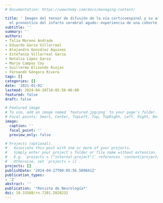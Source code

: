 ```yaml
---
# Documentation: https://wowchemy.com/docs/managing-content/

title: ' Imagen del tensor de difusión de la vía corticoespinal y su asociación con
  el pronóstico del infarto cerebral agudo: experiencia de una cohorte en México '
subtitle: ''
summary: ''
authors:
- Talia Moreno Andrade
- Eduardo Garza Villarreal
- Alejandro González Aquines
- Estefanía Villarreal Garza
- Natalia López Garza
- Mario Campos Coy
- Guillermo Elizondo Riojas
- Fernando Góngora Rivera
tags: []
categories: []
date: '2021-01-01'
lastmod: 2024-04-26T18:05:56-06:00
featured: false
draft: false

# Featured image
# To use, add an image named `featured.jpg/png` to your page's folder.
# Focal points: Smart, Center, TopLeft, Top, TopRight, Left, Right, BottomLeft, Bottom, BottomRight.
image:
  caption: ''
  focal_point: ''
  preview_only: false

# Projects (optional).
#   Associate this post with one or more of your projects.
#   Simply enter your project's folder or file name without extension.
#   E.g. `projects = ["internal-project"]` references `content/project/deep-learning/index.md`.
#   Otherwise, set `projects = []`.
projects: []
publishDate: '2024-04-27T00:05:56.509641Z'
publication_types:
- '2'
abstract: ''
publication: '*Revista de Neurología*'
doi: 10.33588/rn.7201.2020232
---
```

